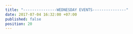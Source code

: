 ```yaml
---
title: "---------------WEDNESDAY EVENTS---------------"
date: 2017-07-04 16:32:00 +07:00
published: false
position: 20
---
```


